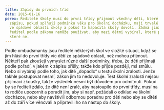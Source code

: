 ```yaml
---
title: Zápisy do prvních tříd
date: 2015-01-16
perex: Ředitelé školy musí do první třídy přijmout všechny děti, které přijdou k
  zápisu, pokud splňují podmínku věku pro školní docházku, mají trvalé bydliště
  ve spádové oblasti školy a pokud to kapacita školy dovolí. Žádná jiná kritéria
  ředitel podle zákona nemůže používat, aby mezi dětmi vybíral, které přijme a
  které ne.
---
```

Podle ombudsmanky jsou ředitelé některých škol ve složité situaci, když se jim hlásí do první třídy víc dětí ze spádové oblasti, než mohou přijmout. Někteří pak zkoušejí vymyslet různé další podmínky, třeba, že děti přijímají podle pořadí, v jakém k zápisu přišly, takže kdo přijde později, má smůlu. Nebo si vybírají podle toho, jak dítě „dopadlo“ u testu školní zralosti. Jenže takhle postupovat nesmí, zákon jim to nedovoluje. Test školní zralosti nejsou přijímací zkoušky, takže výsledek nesmí být důvodem pro odmítnutí. Pokud by se řediteli zdálo, že dítě není zralé, aby nastoupilo do první třídy, musí na to rodiče upozornit a poradit jim, aby si např. požádali o odklad ve školní docházce, nebo aby navštívili odbornou poradnu pro děti nebo aby se dítěti až do září více věnovali a připravili ho na nástup do školy.